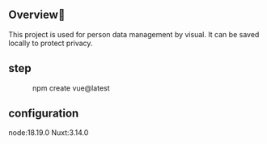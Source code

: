 ## Overview📕

This project is used for person data management by visual. It can be saved locally to protect privacy.

## step

<ul>
<ol>npm create vue@latest</ol>
</ul>

## configuration

node:18.19.0
Nuxt:3.14.0